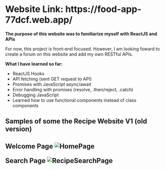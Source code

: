 <h1><strong>Website Link: https://food-app-77dcf.web.app/ </strong></h1>


<strong>The purpose of this website was to familiarize myself with ReactJS and APIs</strong>


For now, this project is front-end focused. However, I am looking foward to create a forum on this website and add my own RESTful APIs.

<strong>What I have learned so far:</strong>

<ul>
<li>ReactJS Hooks</li>

<li>API fetching (sent GET request to API)</li>

<li>Promises with JavaScript async/await</li>

<li>Error handling with promises (resolve, .then/reject, .catch)</li>

<li>Debugging JavaScript</li>

<li>Learned how to use functional components instead of class components</li>
  
</ul>
<strong><h2>Samples of some the Recipe Website V1 (old version)<h2></strong>
  
<strong>Welcome Page<strong>
  ![HomePage](https://user-images.githubusercontent.com/96401568/148296760-b1917be9-67c9-48da-b934-f2b4b512cc2c.png)
  
<strong>Search Page<strong>
  ![RecipeSearchPage](https://user-images.githubusercontent.com/96401568/148296803-d6149b34-b878-4df3-88d9-a71ef3cedba7.png)
